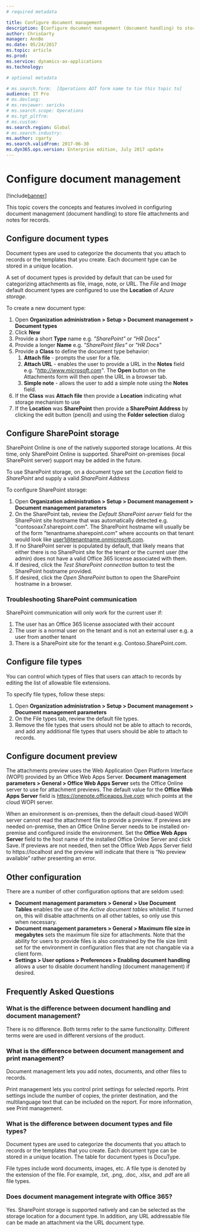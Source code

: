 ```yaml
---
# required metadata

title: Configure document management
description: [Configure document management (document handling) to store file attachments and notes for records]
author: ChrisGarty
manager: AnnBe
ms.date: 05/24/2017
ms.topic: article
ms.prod: 
ms.service: dynamics-ax-applications
ms.technology: 

# optional metadata

# ms.search.form:  [Operations AOT form name to tie this topic to]
audience: IT Pro
# ms.devlang: 
# ms.reviewer: sericks
# ms.search.scope: Operations
# ms.tgt_pltfrm: 
# ms.custom: 
ms.search.region: Global
# ms.search.industry: 
ms.author: cgarty
ms.search.validFrom: 2017-06-30 
ms.dyn365.ops.version: Enterprise edition, July 2017 update 
---
```


# Configure document management

[!include[banner](../includes/banner.md)]

This topic covers the concepts and features involved in configuring document management (document handling) to store file attachments and notes for records.

## Configure document types
Document types are used to categorize the documents that you attach to records or the templates that you create. Each document type can be stored in a unique location.

A set of document types is provided by default that can be used for categorizing attachments as file, image, note, or URL. The *File* and *Image* default document types are configured to use the **Location** of *Azure storage*.

To create a new document type:
1. Open **Organization administration > Setup > Document management > Document types**
2. Click **New**
3. Provide a short **Type** name e.g. *"SharePoint"* or *"HR Docs"*
4. Provide a longer **Name** e.g. *"SharePoint files"* or *"HR Docs"*
5. Provide a **Class** to define the document type behavior:
    1. **Attach file** - prompts the user for a file.
    2. **Attach URL** - enables the user to provide a URL in the **Notes** field e.g. *"http://www.microsoft.com"*. The **Open** button on the Attachments form will then open the URL in a browser tab.
    3. **Simple note** - allows the user to add a simple note using the **Notes** field.
6. If the **Class** was **Attach file** then provide a **Location** indicating what storage mechanism to use
7. If the **Location** was **SharePoint** then provide a **SharePoint Address** by clicking the edit button (pencil) and using the **Folder selection** dialog

## Configure SharePoint storage

SharePoint Online is one of the natively supported storage locations. At this time, only SharePoint Online is supported. SharePoint on-premises (local SharePoint server) support may be added in the future. 

To use SharePoint storage, on a document type set the *Location* field to *SharePoint* and supply a valid *SharePoint Address*

To configure SharePoint storage:
1. Open **Organization administration > Setup > Document management > Document management parameters**
2. On the SharePoint tab, review the *Default SharePoint server* field for the SharePoint site hostname that was automatically detected e.g. "contosoax7.sharepoint.com". The SharePoint hostname will usually be of the form "tenantname.sharepoint.com" where accounts on that tenant would look like user1@tenantname.onmicrosoft.com.
3. If no SharePoint server is populated by default, that likely means that either there is no SharePoint site for the tenant or the current user (the admin) does not have a valid Office 365 license associated with them.
4. If desired, click the *Test SharePoint connection* button to test the SharePoint hostname provided.
5. If desired, click the *Open SharePoint* button to open the SharePoint hostname in a browser.

### Troubleshooting SharePoint communication
SharePoint communication will only work for the current user if:
1. The user has an Office 365 license associated with their account
2. The user is a normal user on the tenant and is not an external user e.g. a user from another tenant
3. There is a SharePoint site for the tenant e.g. Contoso.SharePoint.com.

## Configure file types

You can control which types of files that users can attach to records by editing the list of allowable file extensions.

To specify file types, follow these steps:
1. Open **Organization administration > Setup > Document management > Document management parameters**
2. On the File types tab, review the default file types. 
3. Remove the file types that users should not be able to attach to records, and add any additional file types that users should be able to attach to records.

## Configure document preview
The attachments preview uses the Web Application Open Platform Interface (WOPI) provided by an Office Web Apps Server. **Document management parameters > General > Office Web Apps Server** sets the Office Online server to use for attachment previews. The default value for the **Office Web Apps Server** field is https://onenote.officeapps.live.com which points at the cloud WOPI server.

When an environment is on-premises, then the default cloud-based WOPI server cannot read the attachment file to provide a preview. If previews are needed on-premise, then an Office Online Server needs to be installed on-premise and configured inside the environment. Set the **Office Web Apps Server** field to the host name of the installed Office Online Server and click Save. If previews are not needed, then set the Office Web Apps Server field to https://localhost and the preview will indicate that there is “No preview available” rather presenting an error.

## Other configuration

There are a number of other configuration options that are seldom used:
- **Document management parameters > General > Use Document Tables** enables the use of the *Active document tables* whitelist. If turned on, this will disable attachments on all other tables, so only use this when necessary.
- **Document management parameters > General > Maximum file size in megabytes** sets the maximum file size for attachments. Note that the ability for users to provide files is also constrained by the file size limit set for the environment in configuration files that are not changable via a client form.
- **Settings > User options > Preferences > Enabling document handling** allows a user to disable document handling (document management) if desired.

## Frequently Asked Questions

### What is the difference between document handling and document management?

There is no difference. Both terms refer to the same functionality. Different terms were are used in different versions of the product.

### What is the difference between document management and print management?

Document management lets you add notes, documents, and other files to records.

Print management lets you control print settings for selected reports. Print settings include the number of copies, the printer destination, and the multilanguage text that can be included on the report. For more information, see Print management.

### What is the difference between document types and file types?

Document types are used to categorize the documents that you attach to records or the templates that you create. Each document type can be stored in a unique location. The table for document types is DocuType. 

File types include word documents, images, etc. A file type is denoted by the extension of the file. For example, .txt, .png, .doc, .xlsx, and .pdf are all file types.

### Does document management integrate with Office 365?

Yes. SharePoint storage is supported natively and can be selected as the storage location for a document type. In addition, any URL addressable file can be made an attachment via the URL document type.

